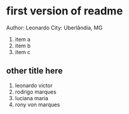 # first version of readme

Author: Leonardo
City: Uberlândia, MG

1. item a
2. item b
3. item c

## other title here

1. leonardo victor
2. rodrigo marques
3. luciana maria
4. rony von marques
